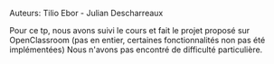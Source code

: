 Auteurs: Tilio Ebor - Julian Descharreaux

Pour ce tp, nous avons suivi le cours et fait le projet proposé sur OpenClassroom (pas en entier, certaines fonctionnalités non pas été implémentées)
Nous n'avons pas encontré de difficulté particulière.